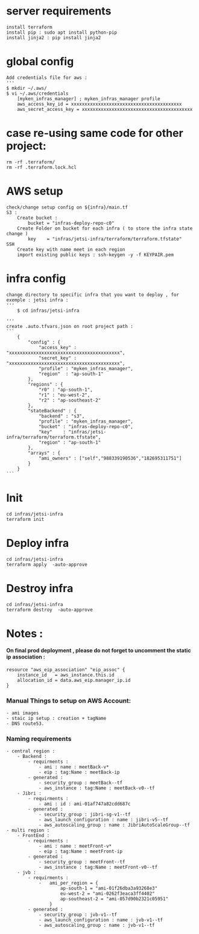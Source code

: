 # server requirements
    install terraform
    install pip : sudo apt install python-pip
    install jinja2 : pip install jinja2

# global config
    
    Add credentials file for aws :
    '''
    $ mkdir ~/.aws/
    $ vi ~/.aws/credentials 
        [myken_infras_manager] ; myken_infras_manager profile
        aws_access_key_id = xxxxxxxxxxxxxxxxxxxxxxxxxxxxxxxxxxxxxxxxx
        aws_secret_access_key = xxxxxxxxxxxxxxxxxxxxxxxxxxxxxxxxxxxxxxxxx
# case re-using same code for other project:
    rm -rf .terraform/
    rm -rf .terraform.lock.hcl

# AWS setup
    check/change setup config on ${infra}/main.tf
    S3 :
        Create bucket : 
            bucket = "infras-deploy-repo-c0"
        Create Folder on bucket for each infra ( to store the infra state change )
            key    = "infras/jetsi-infra/terraform/terraform.tfstate"
    SSH
        Create key with name meet in each region
        import existing public keys : ssh-keygen -y -f KEYPAIR.pem

    
# infra config
    change directory to specific infra that you want to deploy , for exemple : jetsi infra :
    '''
        $ cd infras/jetsi-infra

    '''
    create .auto.tfvars.json on root project path :
    ```
        {
            "config" : {
                "access_key" : "xxxxxxxxxxxxxxxxxxxxxxxxxxxxxxxxxxxxxxxxx",
                "secret_key" : "xxxxxxxxxxxxxxxxxxxxxxxxxxxxxxxxxxxxxxxxx",
                "profile" : "myken_infras_manager",
                "region"  : "ap-south-1"
            },
            "regions" : {
                "r0" : "ap-south-1",
                "r1" : "eu-west-2",
                "r2" : "ap-southeast-2"
            },
            "stateBackend" : {
                "backend" : "s3",
                "profile" : "myken_infras_manager",
                "bucket" : "infras-deploy-repo-c0",
                "key"    : "infras/jetsi-infra/terraform/terraform.tfstate",
                "region" : "ap-south-1"
            },
            "arrays" : {
                "ami_owners" : ["self","988339190536","182695311751"]
            }
        }
    ```

# Init
    cd infras/jetsi-infra
    terraform init

# Deploy infra
    cd infras/jetsi-infra
    terraform apply  -auto-approve

# Destroy infra
    cd infras/jetsi-infra
    terraform destroy  -auto-approve



# Notes :

#### On final prod deployment , please do not forget to uncomment the static ip association :
    resource "aws_eip_association" "eip_assoc" {
        instance_id   = aws_instance.this.id
        allocation_id = data.aws_eip.manager_ip.id
    }


###  Manual Things to setup on AWS Account:
    - ami images
    - staic ip setup : creation + tagName
    - DNS route53.


### Naming requirements
    - central region :
        - Backend :
            - requirments :
                - ami : name : meetBack-v* 
                - eip : tag:Name : meetBack-ip
            - generated :
                - security_group : meetBack--tf
                - aws_instance : tag:Name : meetBack-v0--tf
        - Jibri :
            - requirments :
                - ami : id : ami-01af747a82cdd687c
            - generated :
                - security_group : jibri-sg-v1--tf
                - aws_launch_configuration : name : jibri-v5--tf
                - aws_autoscaling_group : name : JibriAutoScaleGroup--tf
    - multi region :
        - FrontEnd :
            - requirments :
                - ami : name : meetFront-v* 
                - eip : tag:Name : meetFront-ip
            - generated :
                - security_group : meetFront--tf
                - aws_instance : tag:Name : meetFront-v0--tf
        - jvb :
            - requirments :
                -   ami_per_region = {
                        ap-south-1 = "ami-01f26dba3a93268e3"
                        eu-west-2 = "ami-0262f3eaca3ff4402"
                        ap-southeast-2 = "ami-057d90b2321c05951"
                    }
            - generated :
                - security_group : jvb-v1--tf
                - aws_launch_configuration : name : jvb-v1--tf
                - aws_autoscaling_group : name : jvb-v1--tf